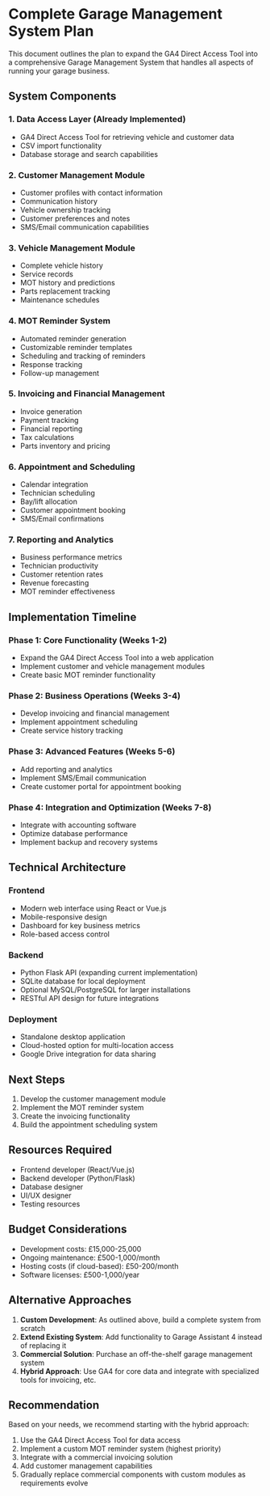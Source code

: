 # Complete Garage Management System Plan

This document outlines the plan to expand the GA4 Direct Access Tool into a comprehensive Garage Management System that handles all aspects of running your garage business.

## System Components

### 1. Data Access Layer (Already Implemented)
- GA4 Direct Access Tool for retrieving vehicle and customer data
- CSV import functionality
- Database storage and search capabilities

### 2. Customer Management Module
- Customer profiles with contact information
- Communication history
- Vehicle ownership tracking
- Customer preferences and notes
- SMS/Email communication capabilities

### 3. Vehicle Management Module
- Complete vehicle history
- Service records
- MOT history and predictions
- Parts replacement tracking
- Maintenance schedules

### 4. MOT Reminder System
- Automated reminder generation
- Customizable reminder templates
- Scheduling and tracking of reminders
- Response tracking
- Follow-up management

### 5. Invoicing and Financial Management
- Invoice generation
- Payment tracking
- Financial reporting
- Tax calculations
- Parts inventory and pricing

### 6. Appointment and Scheduling
- Calendar integration
- Technician scheduling
- Bay/lift allocation
- Customer appointment booking
- SMS/Email confirmations

### 7. Reporting and Analytics
- Business performance metrics
- Technician productivity
- Customer retention rates
- Revenue forecasting
- MOT reminder effectiveness

## Implementation Timeline

### Phase 1: Core Functionality (Weeks 1-2)
- Expand the GA4 Direct Access Tool into a web application
- Implement customer and vehicle management modules
- Create basic MOT reminder functionality

### Phase 2: Business Operations (Weeks 3-4)
- Develop invoicing and financial management
- Implement appointment scheduling
- Create service history tracking

### Phase 3: Advanced Features (Weeks 5-6)
- Add reporting and analytics
- Implement SMS/Email communication
- Create customer portal for appointment booking

### Phase 4: Integration and Optimization (Weeks 7-8)
- Integrate with accounting software
- Optimize database performance
- Implement backup and recovery systems

## Technical Architecture

### Frontend
- Modern web interface using React or Vue.js
- Mobile-responsive design
- Dashboard for key business metrics
- Role-based access control

### Backend
- Python Flask API (expanding current implementation)
- SQLite database for local deployment
- Optional MySQL/PostgreSQL for larger installations
- RESTful API design for future integrations

### Deployment
- Standalone desktop application
- Cloud-hosted option for multi-location access
- Google Drive integration for data sharing

## Next Steps

1. Develop the customer management module
2. Implement the MOT reminder system
3. Create the invoicing functionality
4. Build the appointment scheduling system

## Resources Required

- Frontend developer (React/Vue.js)
- Backend developer (Python/Flask)
- Database designer
- UI/UX designer
- Testing resources

## Budget Considerations

- Development costs: £15,000-25,000
- Ongoing maintenance: £500-1,000/month
- Hosting costs (if cloud-based): £50-200/month
- Software licenses: £500-1,000/year

## Alternative Approaches

1. **Custom Development**: As outlined above, build a complete system from scratch
2. **Extend Existing System**: Add functionality to Garage Assistant 4 instead of replacing it
3. **Commercial Solution**: Purchase an off-the-shelf garage management system
4. **Hybrid Approach**: Use GA4 for core data and integrate with specialized tools for invoicing, etc.

## Recommendation

Based on your needs, we recommend starting with the hybrid approach:

1. Use the GA4 Direct Access Tool for data access
2. Implement a custom MOT reminder system (highest priority)
3. Integrate with a commercial invoicing solution
4. Add customer management capabilities
5. Gradually replace commercial components with custom modules as requirements evolve
